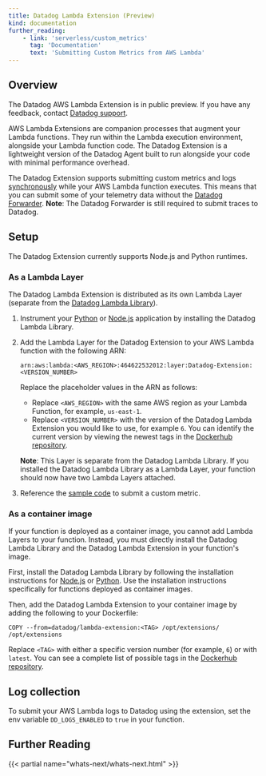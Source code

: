 ```yaml
---
title: Datadog Lambda Extension (Preview)
kind: documentation
further_reading:
    - link: 'serverless/custom_metrics'
      tag: 'Documentation'
      text: 'Submitting Custom Metrics from AWS Lambda'
---
```


## Overview

<div class="alert alert-warning"> The Datadog AWS Lambda Extension is in public preview. If you have any feedback, contact <a href="/help">Datadog support</a>.</div>

AWS Lambda Extensions are companion processes that augment your Lambda functions. They run within the Lambda execution environment, alongside your Lambda function code. The Datadog Extension is a lightweight version of the Datadog Agent built to run alongside your code with minimal performance overhead.

The Datadog Extension supports submitting custom metrics and logs [synchronously][1] while your AWS Lambda function executes. This means that you can submit some of your telemetry data without the [Datadog Forwarder][2]. **Note**: The Datadog Forwarder is still required to submit traces to Datadog.

## Setup

The Datadog Extension currently supports Node.js and Python runtimes.

### As a Lambda Layer

The Datadog Lambda Extension is distributed as its own Lambda Layer (separate from the [Datadog Lambda Library][3]).

1. Instrument your [Python][4] or [Node.js][5] application by installing the Datadog Lambda Library.

2. Add the Lambda Layer for the Datadog Extension to your AWS Lambda function with the following ARN:

    ```
    arn:aws:lambda:<AWS_REGION>:464622532012:layer:Datadog-Extension:<VERSION_NUMBER>
    ```

    Replace the placeholder values in the ARN as follows:
    - Replace `<AWS_REGION>` with the same AWS region as your Lambda Function, for example, `us-east-1`.
    - Replace `<VERSION_NUMBER>` with the version of the Datadog Lambda Extension you would like to use, for example `6`. You can identify the current version by viewing the newest tags in the [Dockerhub repository][11].
    
    **Note**: This Layer is separate from the Datadog Lambda Library. If you installed the Datadog Lambda Library as a Lambda Layer,
    your function should now have two Lambda Layers attached.

3. Reference the [sample code][10] to submit a custom metric.

### As a container image

If your function is deployed as a container image, you cannot add Lambda Layers to your function. Instead, you must directly install the Datadog Lambda Library and the Datadog Lambda Extension in your function's image.

First, install the Datadog Lambda Library by following the installation instructions for [Node.js][5] or [Python][4]. Use the installation instructions specifically for functions deployed as container images.

Then, add the Datadog Lambda Extension to your container image by adding the following to your Dockerfile:

```
COPY --from=datadog/lambda-extension:<TAG> /opt/extensions/ /opt/extensions
```

Replace `<TAG>` with either a specific version number (for example, `6`) or with `latest`. You can see a complete list of possible tags in the [Dockerhub repository][11]. 

## Log collection

To submit your AWS Lambda logs to Datadog using the extension, set the env variable `DD_LOGS_ENABLED` to `true` in your function.

## Further Reading

{{< partial name="whats-next/whats-next.html" >}}

[1]: /serverless/custom_metrics?tab=python#synchronous-vs-asynchronous-custom-metrics
[2]: /serverless/forwarder
[3]: /serverless/datadog_lambda_library
[4]: /serverless/installation/python
[5]: /serverless/installation/nodejs
[6]: /serverless/installation/go
[7]: https://docs.datadoghq.com/serverless/datadog_lambda_library
[8]: https://github.com/DataDog/datadog-lambda-js/releases
[9]: https://github.com/DataDog/datadog-lambda-python/releases
[10]: /serverless/custom_metrics#custom-metrics-sample-code
[11]: https://hub.docker.com/repository/docker/datadog/lambda-extension/tags
